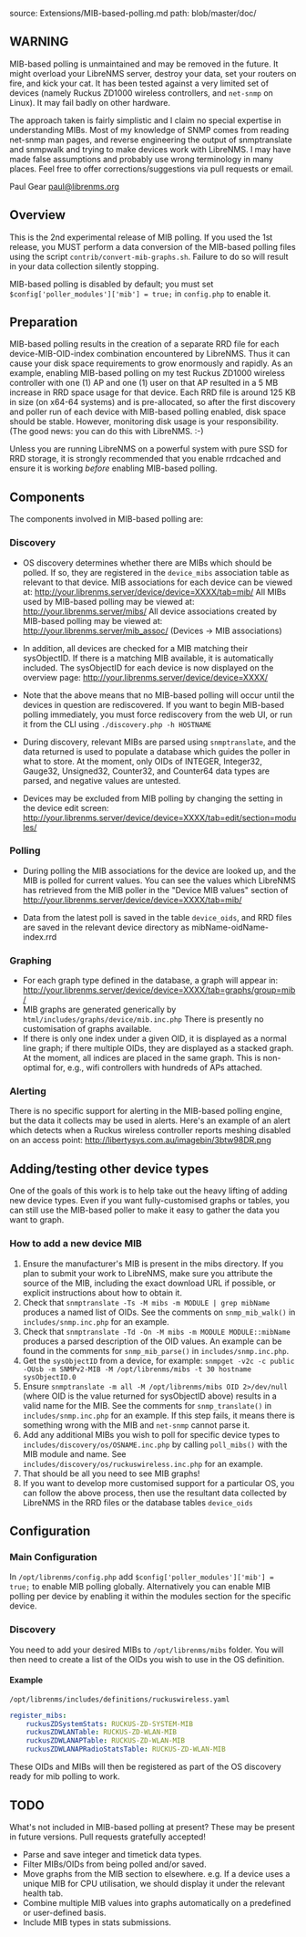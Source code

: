 source: Extensions/MIB-based-polling.md
path: blob/master/doc/
## WARNING ##

MIB-based polling is unmaintained and may be removed in the future.  It might overload your LibreNMS server,
destroy your data, set your routers on fire, and kick your cat.  It has been
tested against a very limited set of devices (namely Ruckus ZD1000 wireless
controllers, and `net-snmp` on Linux).  It may fail badly on other hardware.

The approach taken is fairly simplistic and I claim no special expertise in
understanding MIBs.  Most of my knowledge of SNMP comes from reading net-snmp
man pages, and reverse engineering the output of snmptranslate and snmpwalk
and trying to make devices work with LibreNMS.  I may have made false
assumptions and probably use wrong terminology in many places.  Feel free to
offer corrections/suggestions via pull requests or email.

Paul Gear <paul@librenms.org>

## Overview ##

This is the 2nd experimental release of MIB polling.  If you used the 1st
release, you MUST perform a data conversion of the MIB-based polling files
using the script `contrib/convert-mib-graphs.sh`.  Failure to do so will
result in your data collection silently stopping.

MIB-based polling is disabled by default; you must set
    `$config['poller_modules']['mib'] = true;`
in `config.php` to enable it.

## Preparation ##

MIB-based polling results in the creation of a separate RRD file for each
device-MIB-OID-index combination encountered by LibreNMS.  Thus it can cause
your disk space requirements to grow enormously and rapidly.  As an example,
enabling MIB-based polling on my test Ruckus ZD1000 wireless controller with
one (1) AP and one (1) user on that AP resulted in a 5 MB increase in RRD
space usage for that device.  Each RRD file is around 125 KB in size (on
x64-64 systems) and is pre-allocated, so after the first discovery and poller
run of each device with MIB-based polling enabled, disk space should be stable.
However, monitoring disk usage is your responsibility.  (The good news: you
can do this with LibreNMS. :-)

Unless you are running LibreNMS on a powerful system with pure SSD for RRD
storage, it is strongly recommended that you enable rrdcached and ensure it is
working *before* enabling MIB-based polling.

## Components ##

The components involved in MIB-based polling are:

### Discovery ###

  - OS discovery determines whether there are MIBs which should be polled.  If
    so, they are registered in the `device_mibs` association table as relevant
    to that device.  MIB associations for each device can be viewed at:
    http://your.librenms.server/device/device=XXXX/tab=mib/
    All MIBs used by MIB-based polling may be viewed at:
    http://your.librenms.server/mibs/
    All device associations created by MIB-based polling may be viewed at:
    http://your.librenms.server/mib_assoc/ (Devices -> MIB associations)

  - In addition, all devices are checked for a MIB matching their sysObjectID.
    If there is a matching MIB available, it is automatically included.
    The sysObjectID for each device is now displayed on the overview page:
    http://your.librenms.server/device/device=XXXX/

  - Note that the above means that no MIB-based polling will occur until the
    devices in question are rediscovered.  If you want to begin MIB-based
    polling immediately, you must force rediscovery from the web UI, or run it
    from the CLI using `./discovery.php -h HOSTNAME`

  - During discovery, relevant MIBs are parsed using `snmptranslate`, and the
    data returned is used to populate a database which guides the poller in
    what to store.  At the moment, only OIDs of INTEGER, Integer32, Gauge32,
    Unsigned32, Counter32, and Counter64 data types are parsed, and negative
    values are untested.

  - Devices may be excluded from MIB polling by changing the setting in the
    device edit screen:
    http://your.librenms.server/device/device=XXXX/tab=edit/section=modules/

### Polling ###

  - During polling the MIB associations for the device are looked up, and the
    MIB is polled for current values.  You can see the values which LibreNMS
    has retrieved from the MIB poller in the "Device MIB values" section of
    http://your.librenms.server/device/device=XXXX/tab=mib/

  - Data from the latest poll is saved in the table `device_oids`, and RRD
    files are saved in the relevant device directory as
    mibName-oidName-index.rrd

### Graphing ###

  - For each graph type defined in the database, a graph will appear in:
	http://your.librenms.server/device/device=XXXX/tab=graphs/group=mib/
  - MIB graphs are generated generically by
	`html/includes/graphs/device/mib.inc.php`
    There is presently no customisation of graphs available.
  - If there is only one index under a given OID, it is displayed as a normal
    line graph; if there multiple OIDs, they are displayed as a stacked graph.
    At the moment, all indices are placed in the same graph.  This is
    non-optimal for, e.g., wifi controllers with hundreds of APs attached.

### Alerting ###

There is no specific support for alerting in the MIB-based polling engine, but
the data it collects may be used in alerts.  Here's an example of an alert
which detects when a Ruckus wireless controller reports meshing disabled on an
access point:
    http://libertysys.com.au/imagebin/3btw98DR.png


## Adding/testing other device types ##

One of the goals of this work is to help take out the heavy lifting of adding
new device types.  Even if you want fully-customised graphs or tables, you can
still use the MIB-based poller to make it easy to gather the data you want to
graph.

### How to add a new device MIB ###

 1. Ensure the manufacturer's MIB is present in the mibs directory.  If you
    plan to submit your work to LibreNMS, make sure you attribute the source
    of the MIB, including the exact download URL if possible, or explicit
    instructions about how to obtain it.
 2. Check that `snmptranslate -Ts -M mibs -m MODULE | grep mibName` produces
    a named list of OIDs.  See the comments on `snmp_mib_walk()` in
    `includes/snmp.inc.php` for an example.
 3. Check that `snmptranslate -Td -On -M mibs -m MODULE MODULE::mibName`
    produces a parsed description of the OID values.  An example can be
    found in the comments for `snmp_mib_parse()` in `includes/snmp.inc.php`.
 4. Get the `sysObjectID` from a device, for example:
    ```snmpget -v2c -c public -OUsb -m SNMPv2-MIB -M /opt/librenms/mibs -t 30 hostname sysObjectID.0```
 5. Ensure `snmptranslate -m all -M /opt/librenms/mibs OID 2>/dev/null`
    (where OID is the value returned for sysObjectID above) results in a
    valid name for the MIB.  See the comments for `snmp_translate()` in
    `includes/snmp.inc.php` for an example.  If this step fails, it means
    there is something wrong with the MIB and `net-snmp` cannot parse it.
 6. Add any additional MIBs you wish to poll for specific device types to
    `includes/discovery/os/OSNAME.inc.php` by calling `poll_mibs()` with the
    MIB module and name.  See `includes/discovery/os/ruckuswireless.inc.php`
    for an example.
 7. That should be all you need to see MIB graphs!
 8. If you want to develop more customised support for a particular OS, you
    can follow the above process, then use the resultant data collected by
    LibreNMS in the RRD files or the database tables `device_oids`

## Configuration
### Main Configuration
In `/opt/librenms/config.php` add `$config['poller_modules']['mib'] = true;` to enable MIB polling globally.
Alternatively you can enable MIB polling per device by enabling it within the modules section for the specific device.

### Discovery

You need to add your desired MIBs to `/opt/librenms/mibs` folder.
You will then need to create a list of the OIDs you wish to use in the OS definition.

#### Example
`/opt/librenms/includes/definitions/ruckuswireless.yaml`

```yaml
register_mibs:
    ruckusZDSystemStats: RUCKUS-ZD-SYSTEM-MIB
    ruckusZDWLANTable: RUCKUS-ZD-WLAN-MIB
    ruckusZDWLANAPTable: RUCKUS-ZD-WLAN-MIB
    ruckusZDWLANAPRadioStatsTable: RUCKUS-ZD-WLAN-MIB
```

These OIDs and MIBs will then be registered as part of the OS discovery ready for mib polling to work.

## TODO ##

What's not included in MIB-based polling at present?  These may be present in
future versions.  Pull requests gratefully accepted!

  - Parse and save integer and timetick data types.
  - Filter MIBs/OIDs from being polled and/or saved.
  - Move graphs from the MIB section to elsewhere. e.g. If a device uses a
    unique MIB for CPU utilisation, we should display it under the relevant
    health tab.
  - Combine multiple MIB values into graphs automatically on a predefined or
    user-defined basis.
  - Include MIB types in stats submissions.
